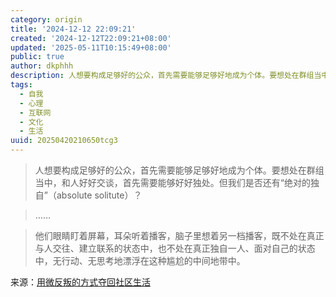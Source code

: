 ```yaml
---
category: origin
title: '2024-12-12 22:09:21'
created: '2024-12-12T22:09:21+08:00'
updated: '2025-05-11T10:15:49+08:00'
public: true
author: dkphhh
description: 人想要构成足够好的公众，首先需要能够足够好地成为个体。要想处在群组当中，和人好好交谈，首先需要能够好好独处……
tags:
  - 自我
  - 心理
  - 互联网
  - 文化
  - 生活
uuid: 20250420210650tcg3
---
```


> 人想要构成足够好的公众，首先需要能够足够好地成为个体。要想处在群组当中，和人好好交谈，首先需要能够好好独处。但我们是否还有“绝对的独自”（absolute solitute）？

> ……

> 他们眼睛盯着屏幕，耳朵听着播客，脑子里想着另一档播客，既不处在真正与人交往、建立联系的状态中，也不处在真正独自一人、面对自己的状态中，无行动、无思考地漂浮在这种尴尬的中间地带中。

来源：[用微反叛的方式夺回社区生活](https://mp.weixin.qq.com/s/rZXLkJW7SAlVN3JnQsSIkA)
